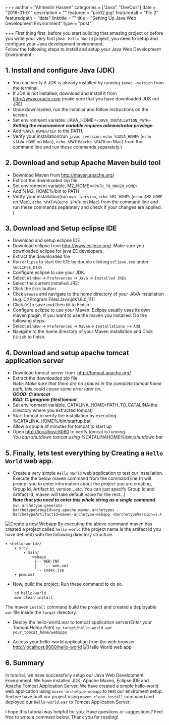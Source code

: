 +++
author = "Ahmedin Hassen"
categories = ["Java", "DevOps"]
date = "2018-01-01"
description = ""
featured = "pic02.jpg"
featuredalt = "Pic 2"
featuredpath = "date"
linktitle = ""
title = "Setting Up Java Web Development Environment"
type = "post"

+++
First thing first, before you start building that amazing project or before you write your very first java ``` Hello World``` project, you need to setup and configure your Java development environment.<br>
Follow the following steps to install and setup your Java Web Development Environment :

## 1. Install and configure Java (JDK)
* You can verify if JDK is already installed by running `javac –version` from the terminal.<br>
* If JDK is not installed, download and install it from http://www.oracle.com (make sure that you have downloaded JDK not JRE)<br>
* Once downloaded, run the installar and follow instructions on the screen.
* Set environment variable: JAVA_HOME=`<JAVA_INSTALLATION_PATH>`
    _**Setting the environment variable requires administrator privilege.**_
* Add `%JAVA_HOME%/bin` to the PATH.
* Verify your installation(run `javac -version`, `echo %JAVA_HOME%` (`echo $JAVA_HOME` on Mac), `echo %PATH%`(`echo $PATH` on Mac) from the command line and run these commands separately.)

## 2. Download and setup Apache Maven build tool
* Download Maven from http://maven.apache.org/
* Extract the downloaded zip file
* Set environment variable, M2_HOME=`<PATH_TO_MAVEN_HOME>`
* Add %M2_HOME%/bin to PATH
* Verify your installation(run `mvn -version`, `echo %M2_HOME%` (`echo $M2_HOME` on Mac), `echo %PATH%`(`echo $PATH` on Mac) from the command line and run these commands separately and check if your changes are applied. )


## 3. Download and Setup eclipse IDE
 - Download and setup eclipse IDE
 - Download eclipse from http://www.eclipse.org/. Make sure you downloaded eclipse for java EE developers. 
 - Extract the downloaded file
 - Run `eclipse` to start the IDE by double clicking `eclipse.exe` under `%ECLIPSE_DIR%`
 - Configure eclipse to use your JDK. 
 -	Select `Window` -> `Preferences` -> `Java` -> `Installed JREs`
 -	Select the current installed JRE:
 -	Click the `Edit` button
 -	Click `Browse` and navigate to the home directory of your JAVA installation (e.g. C:\Program Files\Java\jdk1.8.0_111)
 -	Click `OK` to save and then `OK` to Finish
 - 	Configure eclipse to use your Maven. Eclipse usually uses its own maven plugin, if you want to use the maven you installed. Do the following steps:
 -	Select `Window` -> `Preferences` -> `Maven`-> `Installations` --> `Add`
 -	Navigate to the home directory of your Maven installation and Click `Finish` to finish. 

## 4. Download and setup apache tomcat application server

- Download tomcat server from  http://tomcat.apache.org/
- Extract the downloaded zip file<br>
_Note: Make sure that there are no spaces in the complete tomcat home path, this could cause some error later on._<br>
          _**GOOD: C:\tomcat**_<br>
          _**BAD: C:\program files\tomcat**_
- Set environment variable, CATALINA_HOME=PATH_TO_CATALINA(the directory where you extracted tomcat)
- Start tomcat to verify the installation by executing %CATALINA_HOME%/bin/startup.bat
- Allow a couple of minutes for tomcat to start up
- Open [http://localhost:8080](http://localhost:8080/) to verify tomcat is running<br>
  _You can shutdown tomcat  using %CATALINAHOME%/bin/shutdown.bat_
## 5. Finally, lets test everything by Creating a `Hello World` web app.
- Create a very simple `Hello World` web application to test our installation.
Execute the below maven command from the command line.(It will prompt you to enter information about the project you are creating, Group Id, Artifact Id, version...etc. You can just specify Group Id and Artifact Id, maven will take default value for the rest...) <br>
_**Note that you need to enter this whole string as a single command**_<br>
    ```mvn archetype:generate -DarchetypeGroupId=org.apache.maven.archetypes -DarchetypeArtifactId=maven-archetype-webapp -DarchetypeVersion=1.4```

![Create a new Webapp](/img/maven-archtype-webapp.jpg)
By executing the above command maven has created a project called `hello-world` (the project name is the artifact Id you have defined) with the following directory structure. 

    ▾ <hello-world>/
        ▾ src/
            ▾ main/
                webapp
                 |-- WEB-INF
                 |   `-- web.xml
                 `-- index.jsp
        ▾ pom.xml

- Now, build the project. Run these command to do so. 
```
    cd hello-world
    mvn clean install
```
 The maven `install` command build the project and created a deployable `war` file inside the `target` directory. <br>
 - Deploy the hello-world.war to tomcat application server(_Enter your Tomcat Home Path_)
    ```cp target/hello-world.war your_tomcat_home/webapps```

 - Access your hello-world application from the web browser [http://localhost:8080/hello-world](http://localhost:8080/hello-world)
 ![Hello World web app](/img/hello-world-deployed.jpg)

## 6. Summary
In tutorial, we have successfully  setup our Java Web Development Environment. We have installed JDK, Apache Maven, Eclipse IDE and Apache Tomcat Application Server. We have created a simple hello-world web application using `maven-archetype-webapp` to test our enviroment setup. And we have built our project using `maven clean install` command  and deployed our `hello-world.war` to Tomcat Application Server.

I hope this tutorial was helpful for you. Have questions or suggestions? Feel free to write a comment below. Thank you for reading! 